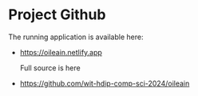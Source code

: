 # Project Github

The running application is available here:

- <https://oileain.netlify.app>

  Full source is here

- <https://github.com/wit-hdip-comp-sci-2024/oileain>

